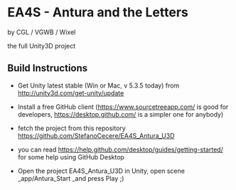 EA4S - Antura and the Letters
=================

by CGL / VGWB / Wixel

the full Unity3D project


## Build Instructions ##

- Get Unity latest stable (Win or Mac, v 5.3.5 today) from http://unity3d.com/get-unity/update

- Install a free GitHub client (https://www.sourcetreeapp.com/ is good for developers, https://desktop.github.com/ is a simpler one for anybody)

- fetch the project from this repository https://github.com/StefanoCecere/EA4S_Antura_U3D

- you can read https://help.github.com/desktop/guides/getting-started/ for some help using GitHub Desktop

- Open the project EA4S_Antura_U3D in Unity, open scene _app/Antura_Start _and press Play ;)